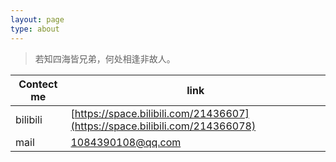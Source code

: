 ```yaml
---
layout: page
type: about
---
```

<blockquote class="blockquote-center">若知四海皆兄弟，何处相逢非故人。</blockquote>

 | Contect me | link |
 | ------ | ------- |
 | bilibili | [https://space.bilibili.com/21436607](https://space.bilibili.com/214366078) |
 | mail | 1084390108@qq.com |
